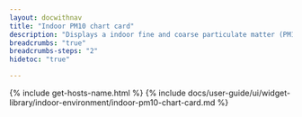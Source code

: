 ```yaml
---
layout: docwithnav
title: "Indoor PM10 chart card"
description: "Displays a indoor fine and coarse particulate matter (PM10) data by combining the latest and aggregated values with an optional simplified chart."
breadcrumbs: "true"
breadcrumbs-steps: "2"
hidetoc: "true"

---
```

{% include get-hosts-name.html %}
{% include docs/user-guide/ui/widget-library/indoor-environment/indoor-pm10-chart-card.md %}
